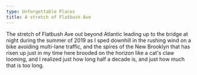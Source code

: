 ```yaml
---
type: Unforgettable Places
title: A stretch of Flatbush Ave
---
```


The stretch of Flatbush Ave out beyond Atlantic leading up to the bridge at night during the summer of 2019 as I sped downhill in the rushing wind on a bike avoiding multi-lane traffic, and the spires of the New Brooklyn that has risen up just in my time here brooded on the horizon like a cat's claw looming, and I realized just how long half a decade is, and just how much that is too long.
